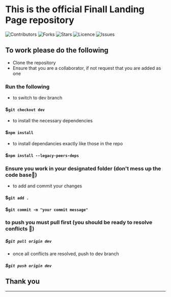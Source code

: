 # This is the official Finall Landing Page repository

![Contributors](https://img.shields.io/github/contributors/finallng/landingpage?style=plastic)
![Forks](https://img.shields.io/github/forks/finallng/landingpage)
![Stars](https://img.shields.io/github/stars/finallng/landingpage)
![Licence](https://img.shields.io/github/license/finallng/landingpage)
![Issues](https://img.shields.io/github/issues/finallng/landingpage)

## To work please do the following

- Clone the repository
- Ensure that you are a collaborator, if not request that you are added as one

### Run the following
- to switch to dev branch
#### $`git checkout dev`
- to install the necessary dependencies 
#### $`npm install`
- to install dependancies exactly like those in the repo 
#### $`npm install --legacy-peers-deps`
### Ensure you work in your designated folder (don't mess up the code base🙂) 
- to add and commit your changes 
#### $`git add .`
#### $`git commit -m "your commit message"`
### to push you must pull first (you should be ready to resolve conflicts 🙂)
##### $`git pull origin dev`
- once all conflicts are resolved, push to dev branch
 ##### $`git push origin dev`

## Thank you

---